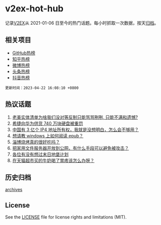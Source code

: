 # v2ex-hot-hub

 记录[V2EX](https://www.v2ex.com/)从 2021-01-06 日至今的热门话题。每小时抓取一次数据，按天[归档](archives)。
 
 ## 相关项目

- [GitHub热榜](https://github.com/lonnyzhang423/github-hot-hub)
- [知乎热榜](https://github.com/lonnyzhang423/zhihu-hot-hub)
- [微博热榜](https://github.com/lonnyzhang423/weibo-hot-hub)
- [头条热榜](https://github.com/lonnyzhang423/toutiao-hot-hub)
- [抖音热榜](https://github.com/lonnyzhang423/douyin-hot-hub)


 `更新时间：2023-04-22 16:08:10 +0800`

## 热议话题

1. [老美实体清单为啥我们没对等反制只能骂骂咧咧, 只能不满和遗憾?](https://www.v2ex.com/t/934497)
1. [希捷向华为供货 740 万块硬盘被重罚](https://www.v2ex.com/t/934406)
1. [中国有 3 亿个 IP4 地址所有权，我就是没想明白，怎么会不够用？](https://www.v2ex.com/t/934365)
1. [想请教 windows 上如何阅读 epub？](https://www.v2ex.com/t/934493)
1. [淄博烧烤真的很好吃吗？](https://www.v2ex.com/t/934469)
1. [把家用文件服务器开放到公网，有什么手段可以避免被攻击？](https://www.v2ex.com/t/934526)
1. [各位有没有想过末日地堡计划](https://www.v2ex.com/t/934404)
1. [在天猫超市买的牛奶喝了胃疼该怎么办呀？](https://www.v2ex.com/t/934498)

## 历史归档

[archives](archives)

## License

See the [LICENSE](LICENSE) file for license rights and limitations (MIT).
